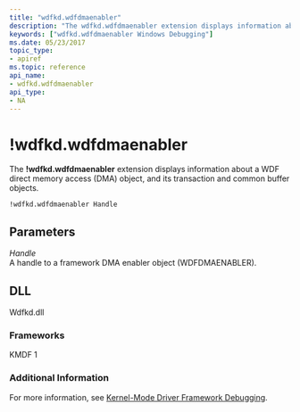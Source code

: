 ```yaml
---
title: "wdfkd.wdfdmaenabler"
description: "The wdfkd.wdfdmaenabler extension displays information about a WDF direct memory access (DMA) object, and its transaction and common buffer objects."
keywords: ["wdfkd.wdfdmaenabler Windows Debugging"]
ms.date: 05/23/2017
topic_type:
- apiref
ms.topic: reference
api_name:
- wdfkd.wdfdmaenabler
api_type:
- NA
---
```


# !wdfkd.wdfdmaenabler


The **!wdfkd.wdfdmaenabler** extension displays information about a WDF direct memory access (DMA) object, and its transaction and common buffer objects.

```dbgcmd
!wdfkd.wdfdmaenabler Handle
```

## Parameters


<span id="_______Handle______"></span><span id="_______handle______"></span><span id="_______HANDLE______"></span> *Handle*   
A handle to a framework DMA enabler object (WDFDMAENABLER).

## DLL

Wdfkd.dll

### <span id="Frameworks"></span><span id="frameworks"></span><span id="FRAMEWORKS"></span>Frameworks

KMDF 1

### Additional Information

For more information, see [Kernel-Mode Driver Framework Debugging](../debugger/kernel-mode-driver-framework-debugging.md).

 

 






